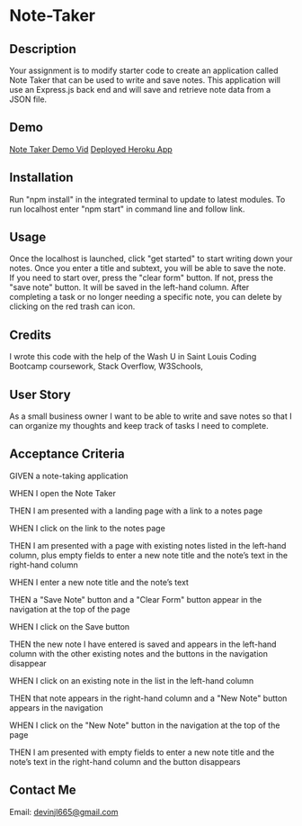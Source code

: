 # Note-Taker

## Description

Your assignment is to modify starter code to create an application called Note Taker that can be used to write and save notes. This application will use an Express.js back end and will save and retrieve note data from a JSON file.

## Demo

<a href="https://drive.google.com/file/d/132rweqFXMYYWc8AdQ5N4nLBtSiXwo_SU/view?usp=drive_link">Note Taker Demo Vid</a>
<a href="https://deployed-note-taker-app-bae9e3820e63.herokuapp.com/notes">Deployed Heroku App</a>

## Installation

Run "npm install" in the integrated terminal to update to latest modules. To run localhost enter "npm start" in command line and follow link.

## Usage

Once the localhost is launched, click "get started" to start writing down your notes. Once you enter a title and subtext, you will be able to save the note. If you need to start over, press the "clear form" button. If not, press the "save note" button. It will be saved in the left-hand column. After completing a task or no longer needing a specific note, you can delete by clicking on the red trash can icon.

## Credits

I wrote this code with the help of the Wash U in Saint Louis Coding Bootcamp coursework, Stack Overflow, W3Schools, 

## User Story

As a small business owner I want to be able to write and save notes so that I can organize my thoughts and keep track of tasks I need to complete.

## Acceptance Criteria

GIVEN a note-taking application

WHEN I open the Note Taker

THEN I am presented with a landing page with a link to a notes page

WHEN I click on the link to the notes page

THEN I am presented with a page with existing notes listed in the left-hand column, plus empty fields to enter a new note title and the note’s text in the right-hand column

WHEN I enter a new note title and the note’s text

THEN a "Save Note" button and a "Clear Form" button appear in the navigation at the top of the page

WHEN I click on the Save button

THEN the new note I have entered is saved and appears in the left-hand column with the other existing notes and the buttons in the navigation disappear

WHEN I click on an existing note in the list in the left-hand column

THEN that note appears in the right-hand column and a "New Note" button appears in the navigation

WHEN I click on the "New Note" button in the navigation at the top of the page

THEN I am presented with empty fields to enter a new note title and the note’s text in the right-hand column and the button disappears

## Contact Me

Email: [devinjl665@gmail.com](mailto:devinjl665@gmail.com?subject=[GitHub]%20Source%20Han%20Sans)
